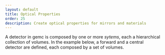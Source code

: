 ```yaml
---
layout: default
title: Optical Properties
order: 25
description: Create optical properties for mirrors and materials
---
```


A detector in gemc is composed by one or more *sytems*, each a hierarchical collection of volumes. 
In the example below, a forward and a central detector are defined, each composed by a set of volumes.

